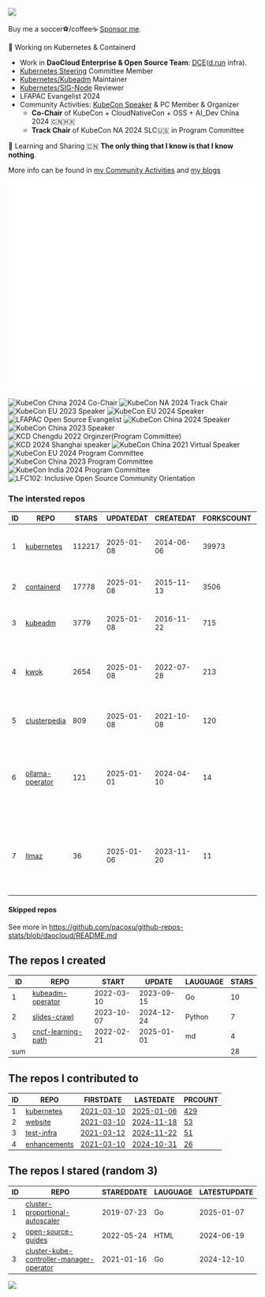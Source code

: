 ![](https://komarev.com/ghpvc/?username=pacoxu)

Buy me a soccer⚽️/coffee☕ [Sponsor me](https://github.com/sponsors/pacoxu/button).
  
 🔭 Working on Kubernetes & Containerd
- Work in **DaoCloud Enterprise & Open Source Team**: [DCE](https://www.daocloud.io/products/index.html)([d.run](https://d.run/) infra).
- [Kubernetes Steering](https://github.com/kubernetes/steering) Committee Member
- [Kubernetes/Kubeadm](https://github.com/kubernetes/kubeadm/) Maintainer
- [Kubernetes/SIG-Node](https://github.com/kubernetes/community/blob/master/sig-node/README.md) Reviewer
- LFAPAC Evangelist 2024
- Community Activities: [KubeCon Speaker](https://www.youtube.com/playlist?list=PLROmsd5kH8pBiN0Km1EepbzKoDiM5S6Ok) & PC Member & Organizer
  - **Co-Chair** of KubeCon + CloudNativeCon + OSS + AI_Dev China 2024 🇨🇳🇭🇰 
  - **Track Chair** of KubeCon NA 2024 SLC🇺🇸 in Program Committee

 🌱 Learning and Sharing
 🇨🇳 **The only thing that I know is that I know nothing**. 

More info can be found in [my Community Activities](https://github.com/pacoxu/pacoxu/blob/master/CommunityActivities.md) and [my blogs](https://github.com/pacoxu/pacoxu/blob/master/blog-list.md)

![Metrics](https://github.com/pacoxu/pacoxu/blob/master/github-metrics.svg)

<img alt="KubeCon China 2024 Co-Chair" src="https://github.com/user-attachments/assets/ec1dfcfd-f0a8-4a9a-b50d-014f094bf20d" width="80">
<img alt="KubeCon NA 2024 Track Chair" src="https://github.com/user-attachments/assets/353295cf-b247-48f9-a983-a389cb84671e" width="80">
<img alt="KubeCon EU 2023 Speaker" src="https://github.com/pacoxu/pacoxu/assets/2010320/cc81330f-29bf-4f63-a4c2-028cd2d0e787" width="80">
<img alt="KubeCon EU 2024 Speaker" src="https://github.com/pacoxu/pacoxu/assets/2010320/fa2d7ee7-c136-4a36-bab1-3b22ac1a6009" width="80">
<img alt="LFAPAC Open Source Evangelist" src="https://github.com/pacoxu/pacoxu/assets/2010320/dcaff1e1-44e2-4d01-8e75-d91d767bfb08" width="80">
<img alt="KubeCon China 2024 Speaker" src="https://github.com/user-attachments/assets/b67e1198-6ca7-4684-b87d-991f68957eee" width="50">
<img alt="KubeCon China 2023 Speaker" src="https://github.com/pacoxu/pacoxu/assets/2010320/1f105886-ed27-4e9f-9e3a-ac72faf75e1d" width="50">
<img alt="KCD Chengdu 2022 Orginzer(Program Committee)" src="https://github.com/pacoxu/pacoxu/assets/2010320/ec4a7785-216a-456c-ade7-67df2b517bb4" width="50">
<img alt="KCD 2024 Shanghai speaker" src="https://github.com/pacoxu/pacoxu/assets/2010320/dd491e98-23a0-40af-8cfe-37646334b93d" width="50">
<img alt="KubeCon China 2021 Virtual Speaker" src="https://github.com/pacoxu/pacoxu/assets/2010320/496e7308-d8c9-4f64-81ca-be25552b0916" width="50">
<img alt="KubeCon EU 2024 Program Committee" src="https://github.com/pacoxu/pacoxu/assets/2010320/a167e695-9e44-4e67-add1-599c8e5c05a8" width="50">
<img alt="KubeCon China 2023 Program Committee" src="https://github.com/pacoxu/pacoxu/assets/2010320/3aa41135-af51-4990-8227-e6f61f6c1700" width="50">
<img alt="KubeCon India 2024 Program Committee" src="https://github.com/user-attachments/assets/b4b996f8-367c-4b27-b5a1-c7549ccfedc8" width="50">
<img alt="LFC102: Inclusive Open Source Community Orientation" src="https://github.com/user-attachments/assets/6ad503ac-4dfd-445a-a12f-440c3ff4ed6c" width="50">
<!--
-->


<!--START_SECTION:github_repos-->
### The intersted repos
| ID |                               REPO                               | STARS  | UPDATEDAT  | CREATEDAT  | FORKSCOUNT |                                                DESCRIPTIONS                                                |
|----|------------------------------------------------------------------|--------|------------|------------|------------|------------------------------------------------------------------------------------------------------------|
|  1 | [kubernetes](https://github.com/kubernetes/kubernetes)           | 112217 | 2025-01-08 | 2014-06-06 |      39973 | Production-Grade Container Scheduling and Management                                                       |
|  2 | [containerd](https://github.com/containerd/containerd)           |  17778 | 2025-01-08 | 2015-11-13 |       3506 | An open and reliable container runtime                                                                     |
|  3 | [kubeadm](https://github.com/kubernetes/kubeadm)                 |   3779 | 2025-01-08 | 2016-11-22 |        715 | Aggregator for issues filed against kubeadm                                                                |
|  4 | [kwok](https://github.com/kubernetes-sigs/kwok)                  |   2654 | 2025-01-08 | 2022-07-28 |        213 | Kubernetes WithOut Kubelet -  Simulates thousands of Nodes and Clusters.                                   |
|  5 | [clusterpedia](https://github.com/clusterpedia-io/clusterpedia)  |    809 | 2025-01-08 | 2021-10-08 |        120 | The Encyclopedia of Kubernetes clusters                                                                    |
|  6 | [ollama-operator](https://github.com/nekomeowww/ollama-operator) |    121 | 2025-01-01 | 2024-04-10 |         14 | Yet another operator for running large language models on Kubernetes with ease. Powered by Ollama! 🐫      |
|  7 | [llmaz](https://github.com/InftyAI/llmaz)                        |     36 | 2025-01-06 | 2023-11-20 |         11 | ☸️ Easy, advanced inference platform for large language models on Kubernetes. 🌟 Star to support our work! |



#### Skipped repos
<!--END_SECTION:github_repos-->
See more in https://github.com/pacoxu/github-repos-stats/blob/daocloud/README.md


<!--START_SECTION:my_github-->
## The repos I created
| ID  |                                REPO                                |   START    |   UPDATE   | LAUGUAGE | STARS |
|-----|--------------------------------------------------------------------|------------|------------|----------|-------|
|   1 | [kubeadm-operator](https://github.com/pacoxu/kubeadm-operator)     | 2022-03-10 | 2023-09-15 | Go       |    10 |
|   2 | [slides-crawl](https://github.com/pacoxu/slides-crawl)             | 2023-10-07 | 2024-12-24 | Python   |     7 |
|   3 | [cncf-learning-path](https://github.com/pacoxu/cncf-learning-path) | 2022-02-21 | 2025-01-01 | md       |     4 |
| sum |                                                                    |            |            |          |    28 |

## The repos I contributed to
| ID |                            REPO                            |                             FIRSTDATE                              |                             LASTEDATE                              |                                     PRCOUNT                                      |
|----|------------------------------------------------------------|--------------------------------------------------------------------|--------------------------------------------------------------------|----------------------------------------------------------------------------------|
|  1 | [kubernetes](https://github.com/kubernetes/kubernetes)     | [2021-03-10](https://github.com/kubernetes/kubernetes/pull/100073) | [2025-01-06](https://github.com/kubernetes/kubernetes/pull/129485) | [429](https://github.com/kubernetes/kubernetes/pulls?q=is%3Apr+author%3Apacoxu)  |
|  2 | [website](https://github.com/klts-io/website)              | [2021-03-10](https://github.com/kubernetes/website/pull/26986)     | [2024-11-18](https://github.com/klts-io/website/pull/72)           | [53](https://github.com/klts-io/website/pulls?q=is%3Apr+author%3Apacoxu)         |
|  3 | [test-infra](https://github.com/kubernetes/test-infra)     | [2021-03-12](https://github.com/kubernetes/test-infra/pull/21339)  | [2024-11-22](https://github.com/kubernetes/test-infra/pull/33831)  | [51](https://github.com/kubernetes/test-infra/pulls?q=is%3Apr+author%3Apacoxu)   |
|  4 | [enhancements](https://github.com/kubernetes/enhancements) | [2021-03-10](https://github.com/kubernetes/enhancements/pull/2563) | [2024-10-31](https://github.com/kubernetes/enhancements/pull/4938) | [26](https://github.com/kubernetes/enhancements/pulls?q=is%3Apr+author%3Apacoxu) |

## The repos I stared (random 3)
| ID |                                                       REPO                                                        | STAREDDATE | LAUGUAGE | LATESTUPDATE |
|----|-------------------------------------------------------------------------------------------------------------------|------------|----------|--------------|
|  1 | [cluster-proportional-autoscaler](https://github.com/kubernetes-sigs/cluster-proportional-autoscaler)             | 2019-07-23 | Go       | 2025-01-07   |
|  2 | [open-source-guides](https://github.com/tisonkun/open-source-guides)                                              | 2022-05-24 | HTML     | 2024-06-19   |
|  3 | [cluster-kube-controller-manager-operator](https://github.com/openshift/cluster-kube-controller-manager-operator) | 2021-01-16 | Go       | 2024-12-10   |

<!--END_SECTION:my_github-->

<a href="https://pacoxu.wordpress.com/">
  <img align="left" src="https://github-readme-stats.vercel.app/api?username=pacoxu&show_icons=true" />
</a>


<!--  If a trivial fix such as a broken link, typo, or grammar mistake, review the entire document for other potential mistakes. Do not open multiple PRs for small fixes in the same document.
https://github.com/kubernetes/community/blob/master/contributors/guide/pull-requests.md#trivial-edits -->
